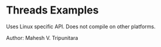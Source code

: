 # Threads Examples

Uses Linux specific API. Does not compile on other platforms.

Author: Mahesh V. Tripunitara
